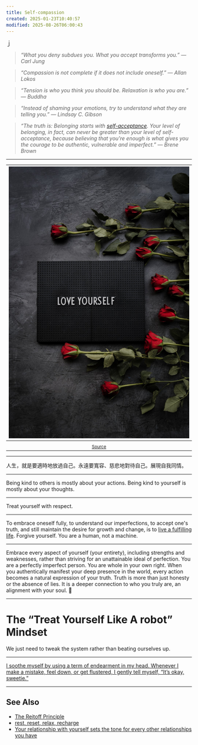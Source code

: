 ```yaml
---
title: Self-compassion
created: 2025-01-23T10:40:57
modified: 2025-08-26T06:00:43
---
```


ｊ

> _“What you deny subdues you. What you accept transforms you.” — Carl Jung_

> _“Compassion is not complete if it does not include oneself.” — Allan Lokos_

> _“Tension is who you think you should be. Relaxation is who you are.” — Buddha_

> _“Instead of shaming your emotions, try to understand what they are telling you.” — Lindsay C. Gibson_

> _“The truth is: Belonging starts with [self-acceptance](Acceptance%20and%20Commitment%20Therapy.md). Your level of belonging, in fact, can never be greater than your level of self-acceptance, because believing that you're enough is what gives you the courage to be authentic, vulnerable and imperfect.” — Brene Brown_

---

| ![](../_attachments/5ae6d3f873aa0b973892cf21427f407b.jpeg) |
| :---: |
| <sub>[Source](https://images.unsplash.com/photo-1579591165159-edec885269b5?q=80&w=987&auto=format&fit=crop&ixlib=rb-4.0.3&ixid=M3wxMjA3fDB8MHxwaG90by1wYWdlfHx8fGVufDB8fHx8fA%3D%3D)</sub> |

---

人生，就是要適時地放過自己。永遠要寬容、慈悲地對待自己。展現自我同情。

---

Being kind to others is mostly about your actions. Being kind to yourself is mostly about your thoughts.

---

Treat yourself with respect.

---

To embrace oneself fully, to understand our imperfections, to accept one's truth, and still maintain the desire for growth and change, is to [live a fulfilling life](Why%20We%20Exist.md). Forgive yourself. You are a human, not a machine.

---

Embrace every aspect of yourself (your entirety), including strengths and weaknesses, rather than striving for an unattainable ideal of perfection. You are a perfectly imperfect person. You are whole in your own right. When you authentically manifest your deep presence in the world, every action becomes a natural expression of your truth. Truth is more than just honesty or the absence of lies. It is a deeper connection to who you truly are, an alignment with your soul. 💪

---

# The “Treat Yourself Like A robot” Mindset

We just need to tweak the system rather than beating ourselves up.

---

[I soothe myself by using a term of endearment in my head. Whenever I make a mistake, feel down, or get flustered, I gently tell myself, “It’s okay, sweetie.”](https://mariandrew.substack.com/p/100-things-i-know)

---

## See Also

* [The Reitoff Principle](The%20Reitoff%20Principle.md)
* [rest, reset, relax, recharge](rest,%20reset,%20relax,%20recharge.md)
* [Your relationship with yourself sets the tone for every other relationships you have](Your%20relationship%20with%20yourself%20sets%20the%20tone%20for%20every%20other%20relationships%20you%20have.md)

